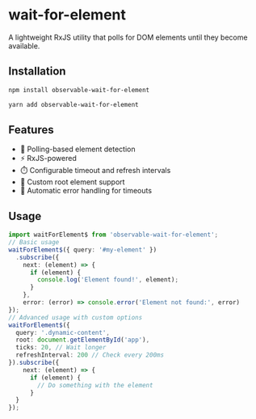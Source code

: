 # wait-for-element

A lightweight RxJS utility that polls for DOM elements until they become available.

## Installation

```bash
npm install observable-wait-for-element
```
```bash
yarn add observable-wait-for-element
```

## Features

- 🔄 Polling-based element detection
- ⚡ RxJS-powered
- ⏱️ Configurable timeout and refresh intervals
- 🎯 Custom root element support
- 🚫 Automatic error handling for timeouts

## Usage

```ts
import waitForElement$ from 'observable-wait-for-element';
// Basic usage
waitForElement$({ query: '#my-element' })
  .subscribe({
    next: (element) => {
      if (element) {
        console.log('Element found!', element);
      }
    },
    error: (error) => console.error('Element not found:', error)
});
// Advanced usage with custom options
waitForElement$({
  query: '.dynamic-content',
  root: document.getElementById('app'),
  ticks: 20, // Wait longer
  refreshInterval: 200 // Check every 200ms
}).subscribe({
    next: (element) => {
      if (element) {
        // Do something with the element
      }
  }
});
```
